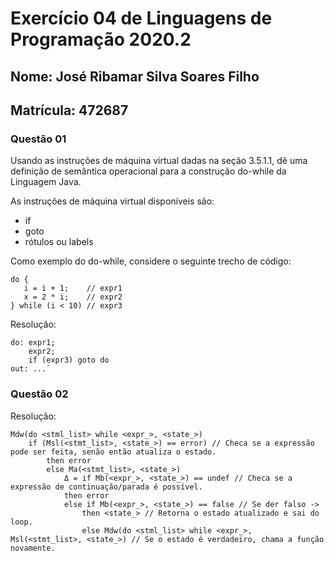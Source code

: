 # Exercício 04 de Linguagens de Programação 2020.2

## Nome: José Ribamar Silva Soares Filho
## Matrícula: 472687

### Questão 01

Usando as instruções de máquina virtual dadas na seção 3.5.1.1, dê uma definição de semântica operacional para a construção do-while da Linguagem Java.

As instruções de máquina virtual disponíveis são:

- if
- goto
- rótulos ou labels

Como exemplo do do-while, considere o seguinte trecho de código:

```
do {
   i = i + 1;    // expr1
   x = 2 * i;    // expr2
} while (i < 10) // expr3
```

Resolução:

```
do: expr1;
    expr2;
    if (expr3) goto do
out: ...`
```

### Questão 02

Resolução:
```
Mdw(do <stml_list> while <expr_>, <state_>)
    if (Msl(<stmt_list>, <state_>) == error) // Checa se a expressão pode ser feita, senão então atualiza o estado.
        then error
        else Ma(<stmt_list>, <state_>)
            Δ = if Mb(<expr_>, <state_>) == undef // Checa se a expressão de continuação/parada é possível.
            then error
            else if Mb(<expr_>, <state_>) == false // Se der falso -> 
                then <state_> // Retorna o estado atualizado e sai do loop.
                else Mdw(do <stml_list> while <expr_>, Msl(<stmt_list>, <state_>) // Se o estado é verdadeiro, chama a função novamente.
```

